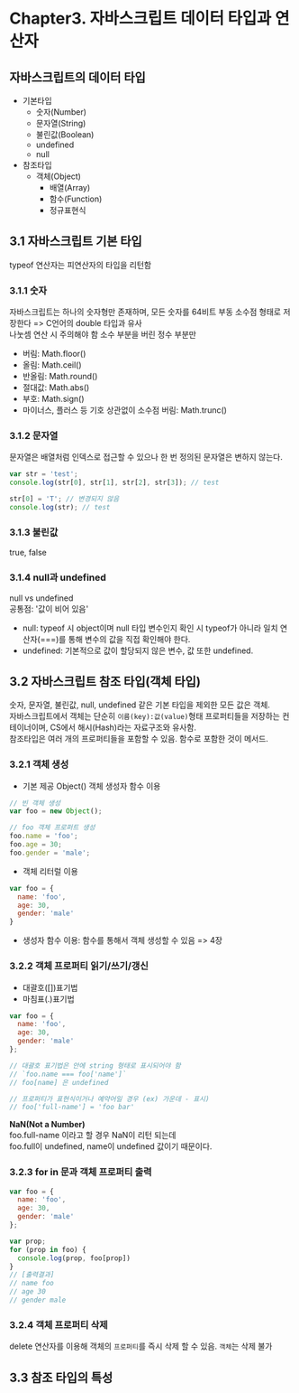 # Chapter3. 자바스크립트 데이터 타입과 연산자

## 자바스크립트의 데이터 타입
- 기본타입
  - 숫자(Number)
  - 문자열(String)
  - 불린값(Boolean)
  - undefined
  - null
- 참조타입
  - 객체(Object)
    - 배열(Array)
    - 함수(Function)
    - 정규표현식

## 3.1 자바스크립트 기본 타입
typeof 연산자는 피연산자의 타입을 리턴함
### **3.1.1 숫자**
자바스크립트는 하나의 숫자형만 존재하며, 모든 숫자를 64비트 부동 소수점 형태로 저장한다 => C언어의 double 타입과 유사   
나눗셈 연산 시 주의해야 함
소수 부분을 버린 정수 부분만
- 버림: Math.floor()
- 올림: Math.ceil()
- 반올림: Math.round()
- 절대값: Math.abs()
- 부호: Math.sign()
- 마이너스, 플러스 등 기호 상관없이 소수점 버림: Math.trunc()

### **3.1.2 문자열**
문자열은 배열처럼 인덱스로 접근할 수 있으나 한 번 정의된 문자열은 변하지 않는다.
```javascript
var str = 'test';
console.log(str[0], str[1], str[2], str[3]); // test

str[0] = 'T'; // 변경되지 않음
console.log(str); // test
```

### **3.1.3 불린값**
true, false

### **3.1.4 null과 undefined**
null vs undefined   
공통점: '값이 비어 있음'   
- null: typeof 시 object이며 null 타입 변수인지 확인 시 typeof가 아니라 일치 연산자(===)를 통해 변수의 값을 직접 확인해야 한다.
- undefined: 기본적으로 값이 할당되지 않은 변수, 값 또한 undefined.

## 3.2 자바스크립트 참조 타입(객체 타입)
숫자, 문자열, 불린값, null, undefined 같은 기본 타입을 제외한 모든 값은 객체.   
자바스크립트에서 객체는 단순히 `이름(key):값(value)`형태 프로퍼티들을 저장하는 컨테이너이며, CS에서 해시(Hash)라는 자료구조와 유사함.   
참조타입은 여러 개의 프로퍼티들을 포함할 수 있음. 함수로 포함한 것이 메서드.   
### **3.2.1 객체 생성**
- 기본 제공 Object() 객체 생성자 함수 이용
```javascript
// 빈 객체 생성
var foo = new Object();

// foo 객체 프로퍼트 생성
foo.name = 'foo';
foo.age = 30;
foo.gender = 'male';
```
- 객체 리터럴 이용
```javascript
var foo = {
  name: 'foo',
  age: 30,
  gender: 'male'
}
```
- 생성자 함수 이용: 함수를 통해서 객체 생성할 수 있음 => 4장
### **3.2.2 객체 프로퍼티 읽기/쓰기/갱신**
- 대괄호([])표기법
- 마침표(.)표기법
```javascript
var foo = {
  name: 'foo',
  age: 30,
  gender: 'male'
};

// 대괄호 표기법은 안에 string 형태로 표시되어야 함
// `foo.name === foo['name']`
// foo[name] 은 undefined 

// 프로퍼티가 표현식이거나 예약어일 경우 (ex) 가운데 - 표시)
// foo['full-name'] = 'foo bar'
```
**NaN(Not a Number)**   
foo.full-name 이라고 할 경우 NaN이 리턴 되는데   
foo.full이 undefined, name이 undefined 값이기 때문이다.

### **3.2.3 for in 문과 객체 프로퍼티 출력**
```javascript
var foo = {
  name: 'foo',
  age: 30,
  gender: 'male'
};

var prop;
for (prop in foo) {
  console.log(prop, foo[prop])
}
// [출력결과]
// name foo
// age 30
// gender male
```

### **3.2.4 객체 프로퍼티 삭제**
delete 연산자를 이용해 객체의 `프로퍼티`를 즉시 삭제 할 수 있음. `객체`는 삭제 불가

## 3.3 참조 타입의 특성
